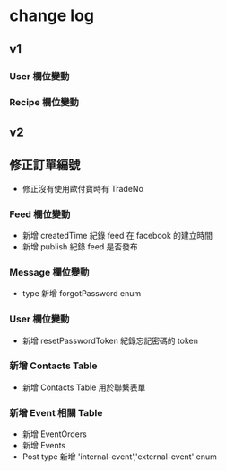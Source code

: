 # change log

## v1

### User 欄位變動



### Recipe 欄位變動

## v2

## 修正訂單編號

* 修正沒有使用歐付寶時有 TradeNo

### Feed 欄位變動

* 新增 createdTime 紀錄 feed 在 facebook 的建立時間
* 新增 publish 紀錄 feed 是否發布

### Message 欄位變動

*  type 新增 forgotPassword enum

### User 欄位變動

* 新增 resetPasswordToken 紀錄忘記密碼的 token

### 新增 Contacts Table

* 新增 Contacts Table 用於聯繫表單

### 新增 Event 相關 Table

* 新增 EventOrders
* 新增 Events
* Post type 新增 'internal-event','external-event' enum

